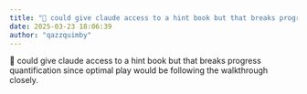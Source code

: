 ```yaml
---
title: "💭 could give claude access to a hint book but that breaks progress quantification since..."
date: 2025-03-23 18:06:39
author: "qazzquimby"
---
```


💭 could give claude access to a hint book but that breaks progress quantification since optimal play would be following the walkthrough closely.